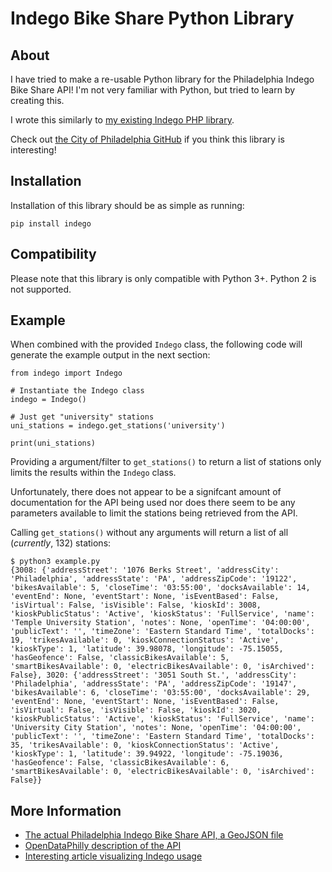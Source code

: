 Indego Bike Share Python Library
==============================


About
-----

I have tried to make a re-usable Python library for the Philadelphia Indego Bike Share API! I'm not very familiar with Python, but tried to learn by creating this.

I wrote this similarly to [my existing Indego PHP library](https://github.com/ericoc/indego-php-lib).

Check out [the City of Philadelphia GitHub](https://github.com/CityOfPhiladelphia) if you think this library is interesting!


Installation
------------

Installation of this library should be as simple as running:

    pip install indego


Compatibility
-------------

Please note that this library is only compatible with Python 3+. Python 2 is not supported.


Example
-------

When combined with the provided `Indego` class, the following code will generate the example output in the next section:

    from indego import Indego

    # Instantiate the Indego class
    indego = Indego()

    # Just get "university" stations
    uni_stations = indego.get_stations('university')

    print(uni_stations)


Providing a argument/filter to `get_stations()` to return a list of stations only limits the results within the `Indego` class.

Unfortunately, there does not appear to be a signifcant amount of documentation for the API being used nor does there seem to be any parameters available to limit the stations being retrieved from the API.

Calling `get_stations()` without any arguments will return a list of all (*currently*, 132) stations:

    $ python3 example.py
    {3008: {'addressStreet': '1076 Berks Street', 'addressCity': 'Philadelphia', 'addressState': 'PA', 'addressZipCode': '19122', 'bikesAvailable': 5, 'closeTime': '03:55:00', 'docksAvailable': 14, 'eventEnd': None, 'eventStart': None, 'isEventBased': False, 'isVirtual': False, 'isVisible': False, 'kioskId': 3008, 'kioskPublicStatus': 'Active', 'kioskStatus': 'FullService', 'name': 'Temple University Station', 'notes': None, 'openTime': '04:00:00', 'publicText': '', 'timeZone': 'Eastern Standard Time', 'totalDocks': 19, 'trikesAvailable': 0, 'kioskConnectionStatus': 'Active', 'kioskType': 1, 'latitude': 39.98078, 'longitude': -75.15055, 'hasGeofence': False, 'classicBikesAvailable': 5, 'smartBikesAvailable': 0, 'electricBikesAvailable': 0, 'isArchived': False}, 3020: {'addressStreet': '3051 South St.', 'addressCity': 'Philadelphia', 'addressState': 'PA', 'addressZipCode': '19147', 'bikesAvailable': 6, 'closeTime': '03:55:00', 'docksAvailable': 29, 'eventEnd': None, 'eventStart': None, 'isEventBased': False, 'isVirtual': False, 'isVisible': False, 'kioskId': 3020, 'kioskPublicStatus': 'Active', 'kioskStatus': 'FullService', 'name': 'University City Station', 'notes': None, 'openTime': '04:00:00', 'publicText': '', 'timeZone': 'Eastern Standard Time', 'totalDocks': 35, 'trikesAvailable': 0, 'kioskConnectionStatus': 'Active', 'kioskType': 1, 'latitude': 39.94922, 'longitude': -75.19036, 'hasGeofence': False, 'classicBikesAvailable': 6, 'smartBikesAvailable': 0, 'electricBikesAvailable': 0, 'isArchived': False}}


More Information
----------------
* [The actual Philadelphia Indego Bike Share API, a GeoJSON file](https://www.rideindego.com/stations/json/)
* [OpenDataPhilly description of the API](https://www.opendataphilly.org/dataset/bike-share-stations)
* [Interesting article visualizing Indego usage](http://www.randalolson.com/2015/09/05/visualizing-indego-bike-share-usage-patterns-in-philadelphia-part-2/)
